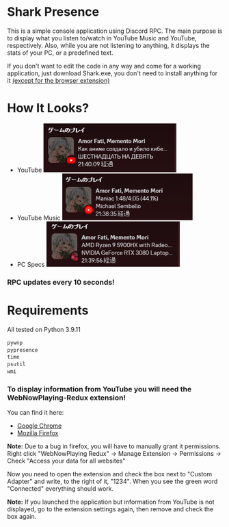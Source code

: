 # Shark Presence

This is a simple console application using Discord RPC. The main purpose is to display what you listen to/watch in YouTube Music and YouTube, respectively. Also, while you are not listening to anything, it displays the stats of your PC, or a predefined text.

If you don't want to edit the code in any way and come for a working application, just download Shark.exe, you don't need to install anything for it [(except for the browser extension)](#to-display-information-from-youtube-you-will-need-the-webnowplaying-redux-extension)


# How It Looks?

- YouTube
![YouTube](./readme_assets/2023-11-02%20214018.png)
- YouTube Music
![YouTube Music](./readme_assets/2023-11-02%20213844.png)
- PC Specs
![PC Specs](./readme_assets/2023-11-02%20214007.png)

### RPC updates every 10 seconds!


# Requirements

All tested on Python 3.9.11

```python
pywnp
pypresence
time
psutil
wmi
```

### **To display information from YouTube you will need the WebNowPlaying-Redux extension!**

You can find it here:
- [Google Chrome](https://chrome.google.com/webstore/detail/webnowplaying-redux/jfakgfcdgpghbbefmdfjkbdlibjgnbli)
- [Mozilla Firefox](https://addons.mozilla.org/en-US/firefox/addon/webnowplaying-redux)

**Note:** Due to a bug in firefox, you will have to manually grant it permissions.
Right click "WebNowPlaying Redux" -> Manage Extension -> Permissions -> Check "Access your data for all websites"

Now you need to open the extension and check the box next to "Custom Adapter" and write, to the right of it, "1234". When you see the green word "Connected" everything should work.

**Note:** If you launched the application but information from YouTube is not displayed, go to the extension settings again, then remove and check the box again.